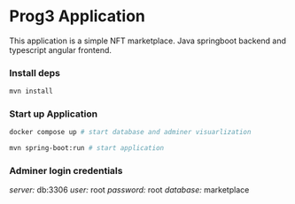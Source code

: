 # Prog3 Application

This application is a simple NFT marketplace. Java springboot backend and typescript angular frontend. 

### Install deps
```bash
mvn install
```


### Start up Application
```bash
docker compose up # start database and adminer visuarlization

mvn spring-boot:run # start application
```

### Adminer login credentials

*server:* db:3306
*user:* root
*password:* root
*database:* marketplace